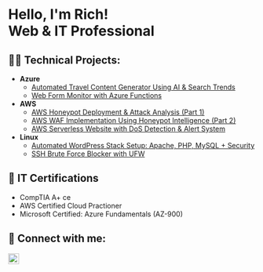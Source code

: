 <h1>Hello, I'm Rich!<br>Web & IT Professional</h1>

<h2>👨‍💻 Technical Projects:</h2>

- <b>Azure</b>
  - [Automated Travel Content Generator Using AI & Search Trends](https://github.com/RichGerg/travel-trend-ai-generator)
  - [Web Form Monitor with Azure Functions](https://github.com/RichGerg/checkzipfield)
- <b>AWS</b>
  - [AWS Honeypot Deployment & Attack Analysis (Part 1)](https://github.com/RichGerg/aws-honeypot-attack-analysis)
  - [AWS WAF Implementation Using Honeypot Intelligence (Part 2)](https://github.com/RichGerg/aws-waf-firewall-honeypot)
  - [AWS Serverless Website with DoS Detection & Alert System](https://github.com/RichGerg/aws-serverless-website-dos-alert/)
- <b>Linux</b>
  - [Automated WordPress Stack Setup: Apache, PHP, MySQL + Security](https://github.com/RichGerg/automated-wordpress-stack-setup)
  - [SSH Brute Force Blocker with UFW](https://github.com/RichGerg/brute-force-detection-script-ufw)

<h2>📃 IT Certifications</h2>

- CompTIA A+ ce
- AWS Certified Cloud Practioner
- Microsoft Certified: Azure Fundamentals (AZ-900)

<h2> 🤳 Connect with me:</h2>

[<img align="left" alt="RichGerg | LinkedIn" width="22px" src="https://cdn.jsdelivr.net/npm/simple-icons@v3/icons/linkedin.svg" />][linkedin]

[linkedin]: https://linkedin.com/in/richgerg

<!--
**joshmadakor1/joshmadakor1** is a ✨ _special_ ✨ repository because its `README.md` (this file) appears on your GitHub profile.

Here are some ideas to get you started:

- 🔭 I’m currently working on ...
- 🌱 I’m currently learning ...
- 👯 I’m looking to collaborate on ...
- 🤔 I’m looking for help with ...
- 💬 Ask me about ...
- 📫 How to reach me: ...
- 😄 Pronouns: ...
- ⚡ Fun fact: ...
-->
